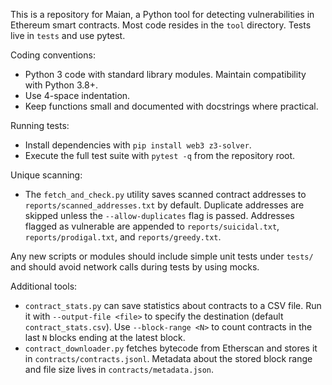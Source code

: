 This is a repository for Maian, a Python tool for detecting vulnerabilities in Ethereum smart contracts. Most code resides in the `tool` directory. Tests live in `tests` and use pytest.

Coding conventions:
- Python 3 code with standard library modules. Maintain compatibility with Python 3.8+.
- Use 4-space indentation.
- Keep functions small and documented with docstrings where practical.

Running tests:
- Install dependencies with `pip install web3 z3-solver`.
- Execute the full test suite with `pytest -q` from the repository root.

Unique scanning:
- The `fetch_and_check.py` utility saves scanned contract addresses to
  `reports/scanned_addresses.txt` by default. Duplicate addresses are skipped
  unless the `--allow-duplicates` flag is passed.
  Addresses flagged as vulnerable are appended to
  `reports/suicidal.txt`, `reports/prodigal.txt`, and `reports/greedy.txt`.

Any new scripts or modules should include simple unit tests under `tests/` and should avoid network calls during tests by using mocks.

Additional tools:

- `contract_stats.py` can save statistics about contracts to a CSV file. Run it with
  `--output-file <file>` to specify the destination (default `contract_stats.csv`).
  Use `--block-range <N>` to count contracts in the last `N` blocks ending at the latest block.
- `contract_downloader.py` fetches bytecode from Etherscan and stores it in
  `contracts/contracts.jsonl`. Metadata about the stored block range and file
  size lives in `contracts/metadata.json`.

